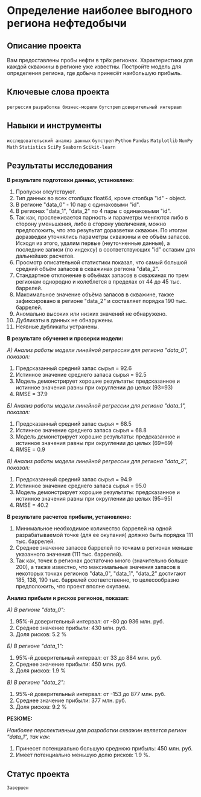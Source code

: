 # Определение наиболее выгодного региона нефтедобычи

## Описание проекта

Вам предоставлены пробы нефти в трёх регионах. Характеристики для каждой скважины в регионе уже известны.
Постройте модель для определения региона, где добыча принесёт наибольшую прибыль. 

## Ключевые слова проекта

`регрессия` `разработка бизнес-модели` `бутстреп` `доверительный интервал`

## Навыки и инструменты

`исследовательский анализ данных` `бутстреп` `Python` `Pandas` `Matplotlib` `NumPy` `Math` `Statistics` `SciPy` `Seaborn` `Scikit-learn`

## Результаты исследования

**В результате подготовки данных, установлено:**

1. Пропуски отсутствуют.
2. Тип данных во всех столбцах float64, кроме столбца "id" - object.
3. В регионе "data_0" - 10 пар с одинаковыми "id".
4. В регионах "data_1", "data_2" по 4 пары с одинаковыми "id".
5. Так как, прослеживается парность и параметры меняются либо в сторону уменьшения, либо в сторону увеличения, можно предположить, что это результат доразветки скважин. По итогам доразведки уточнялись параметры скважины и ее объём запасов. Исходя из этого, удалим первые (неуточненные данные), а последние записи (по индексу) в соответствующих "id" оставим для дальнейших расчетов.
6. Просмотр описательной статистики показал, что самый большой средний объём запасов в скважинах региона "data_2".
7. Стандартное отклонение в объёмах запасов в скважинах по трем регионам однородно и колеблется в пределах от 44 до 45 тыс. баррелей.
8. Максимальное значение объёма запасов в скважине, также зафиксировано в регионе "data_2" и составляет порядка 190 тыс. баррелей.
9. Аномально высоких или низких значений не обнаружено.
10. Дубликаты в данных не обнаружены.
11. Неявные дубликаты устранены.

**В результате обучения и проверки модели:**

*А) Анализ работы модели линейной регрессии для региона "data_0", показал:*

1. Предсказанный средний запас сырья = 92.6
2. Истинное значение среднего запаса сырья = 92.5
3. Модель демонстрирует хорошие результаты: предсказанное и истинное значения равны при округлении до целых (93=93)
4. RMSE = 37.9

*Б) Анализ работы модели линейной регрессии для региона "data_1", показал:*

1. Предсказанный средний запас сырья = 68.5
2. Истинное значение среднего запаса сырья = 68.8
3. Модель демонстрирует хорошие результаты: предсказанное и истинное значения равны при округлении до целых (69=69)
4. RMSE = 0.9

*В) Анализ работы модели линейной регрессии для региона "data_2", показал:*

1. Предсказанный средний запас сырья = 94.9
2. Истинное значение среднего запаса сырья = 95.0
3. Модель демонстрирует хорошие результаты: предсказанное и истинное значения равны при округлении до целых (95=95)
4. RMSE = 40.2

**В результате расчетов прибыли, установлено:**

1. Минимальное необходимое количество баррелей на одной разрабатываемой точке (для ее окупания) должно быть порядка 111 тыс. баррелей.
2. Среднее значение запасов баррелей по точкам в регионах меньше указанного значения (111 тыс. баррелей).
3. Так как, точек в регионах достаточно много (значительно больше 200), а также известно, что максимальные значения запасов в некоторых точках регионов "data_0", "data_1", "data_2" достигают 185, 138, 190 тыс. баррелей соответственно, то целесообразно предположить, что проект вполне окупаем.

**Анализ прибыли и рисков регионов, показал:**

*A) В регионе "data_0":*

1. 95%-й доверительный интервал: от -80 до 936 млн. руб.
2. Среднее значение прибыли: 430 млн. руб.
3. Доля рисков: 5.2 %

*Б) В регионе "data_1":*

1. 95%-й доверительный интервал: от 33 до 884 млн. руб.
2. Среднее значение прибыли: 450 млн. руб.
3. Доля рисков: 1.9 %

*В) В регионе "data_2":*

1. 95%-й доверительный интервал: от -153 до 877 млн. руб.
2. Среднее значение прибыли: 377 млн. руб.
3. Доля рисков: 9.2 %

**РЕЗЮМЕ:**

*Наиболее перспективным для разработки скважин является регион "data_1", так как:*

1. Принесет потенциально большую среднюю прибыль: 450 млн. руб.
2. Имеет потенциально меньшую долю рисков: 1.9 %.
 
 ## Статус проекта
 `Завершен`
